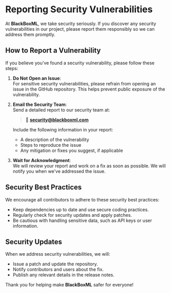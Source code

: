 # Reporting Security Vulnerabilities

At **BlackBoxML**, we take security seriously. If you discover any security vulnerabilities in our project, please report them responsibly so we can address them promptly.

## **How to Report a Vulnerability**

If you believe you've found a security vulnerability, please follow these steps:

1. **Do Not Open an Issue**:  
   For sensitive security vulnerabilities, please refrain from opening an issue in the GitHub repository. This helps prevent public exposure of the vulnerability.

2. **Email the Security Team**:  
   Send a detailed report to our security team at:
   > 📧 **security@blackboxml.com**  

   Include the following information in your report:
   - A description of the vulnerability
   - Steps to reproduce the issue
   - Any mitigation or fixes you suggest, if applicable

3. **Wait for Acknowledgment**:  
   We will review your report and work on a fix as soon as possible. We will notify you when we've addressed the issue.

## **Security Best Practices**

We encourage all contributors to adhere to these security best practices:
- Keep dependencies up to date and use secure coding practices.
- Regularly check for security updates and apply patches.
- Be cautious with handling sensitive data, such as API keys or user information.

## **Security Updates**

When we address security vulnerabilities, we will:
- Issue a patch and update the repository.
- Notify contributors and users about the fix.
- Publish any relevant details in the release notes.

Thank you for helping make **BlackBoxML** safer for everyone!
